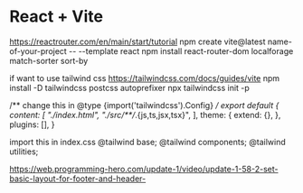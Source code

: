 # React + Vite
https://reactrouter.com/en/main/start/tutorial
npm create vite@latest name-of-your-project -- --template react
npm install react-router-dom localforage match-sorter sort-by

if want to use tailwind css
https://tailwindcss.com/docs/guides/vite
npm install -D tailwindcss postcss autoprefixer
npx tailwindcss init -p

/** change this in @type {import('tailwindcss').Config} */
export default {
  content: [
    "./index.html",
    "./src/**/*.{js,ts,jsx,tsx}",
  ],
  theme: {
    extend: {},
  },
  plugins: [],
}

import this in index.css
@tailwind base;
@tailwind components;
@tailwind utilities;





https://web.programming-hero.com/update-1/video/update-1-58-2-set-basic-layout-for-footer-and-header-